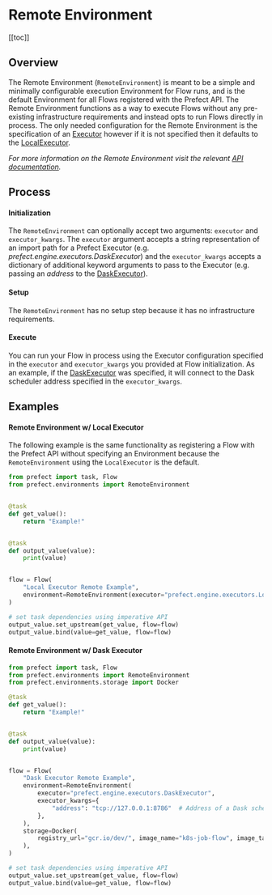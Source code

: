 # Remote Environment

[[toc]]

## Overview

The Remote Environment (`RemoteEnvironment`) is meant to be a simple and minimally configurable execution Environment for Flow runs, and is the default Environment for all Flows registered with the Prefect API. The Remote Environment functions as a way to execute Flows without any pre-existing infrastructure requirements and instead opts to run Flows directly in process. The only needed configuration for the Remote Environment is the specification of an [Executor](/core/concepts/engine.html#executors) however if it is not specified then it defaults to the [LocalExecutor](/api/latest/engine/executors.html#localexecutor).

_For more information on the Remote Environment visit the relevant [API documentation](/api/latest/environments/execution.html#remoteenvironment)._

## Process

#### Initialization

The `RemoteEnvironment` can optionally accept two arguments: `executor` and `executor_kwargs`. The `executor` argument accepts a string representation of an import path for a Prefect Executor (e.g. _prefect.engine.executors.DaskExecutor_) and the `executor_kwargs` accepts a dictionary of additional keyword arguments to pass to the Executor (e.g. passing an _address_ to the [DaskExecutor](/api/latest/engine/executors.html#daskexecutor)).

#### Setup

The `RemoteEnvironment` has no setup step because it has no infrastructure requirements.

#### Execute

You can run your Flow in process using the Executor configuration specified in the `executor` and `executor_kwargs` you provided at Flow initialization. As an example, if the [DaskExecutor](/api/latest/engine/executors.html#daskexecutor) was specified, it will connect to the Dask scheduler address specified in the `executor_kwargs`.

## Examples

#### Remote Environment w/ Local Executor

The following example is the same functionality as registering a Flow with the Prefect API without specifying an Environment because the `RemoteEnvironment` using the `LocalExecutor` is the default.

```python
from prefect import task, Flow
from prefect.environments import RemoteEnvironment


@task
def get_value():
    return "Example!"


@task
def output_value(value):
    print(value)


flow = Flow(
    "Local Executor Remote Example",
    environment=RemoteEnvironment(executor="prefect.engine.executors.LocalExecutor"),
)

# set task dependencies using imperative API
output_value.set_upstream(get_value, flow=flow)
output_value.bind(value=get_value, flow=flow)
```

#### Remote Environment w/ Dask Executor

```python
from prefect import task, Flow
from prefect.environments import RemoteEnvironment
from prefect.environments.storage import Docker

@task
def get_value():
    return "Example!"


@task
def output_value(value):
    print(value)


flow = Flow(
    "Dask Executor Remote Example",
    environment=RemoteEnvironment(
        executor="prefect.engine.executors.DaskExecutor",
        executor_kwargs={
            "address": "tcp://127.0.0.1:8786"  # Address of a Dask scheduler
        },
    ),
    storage=Docker(
        registry_url="gcr.io/dev/", image_name="k8s-job-flow", image_tag="0.1.0"
    ),
)

# set task dependencies using imperative API
output_value.set_upstream(get_value, flow=flow)
output_value.bind(value=get_value, flow=flow)
```
